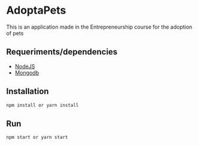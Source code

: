 # AdoptaPets
This is an application made in the Entrepreneurship course for the adoption of pets

## Requeriments/dependencies
* [NodeJS](https://nodejs.org/en/)
* [Mongodb](https://docs.mongodb.com/manual/installation/)

## Installation
```bash
npm install or yarn install
```

## Run
```bash
npm start or yarn start
```
